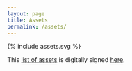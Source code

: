 ```yaml
---
layout: page
title: Assets
permalink: /assets/
---
```


<div class="assets">{% include assets.svg %}</div>

This [list of assets](/assets.dot) is digitally signed [here](/assets.dot.asc).
